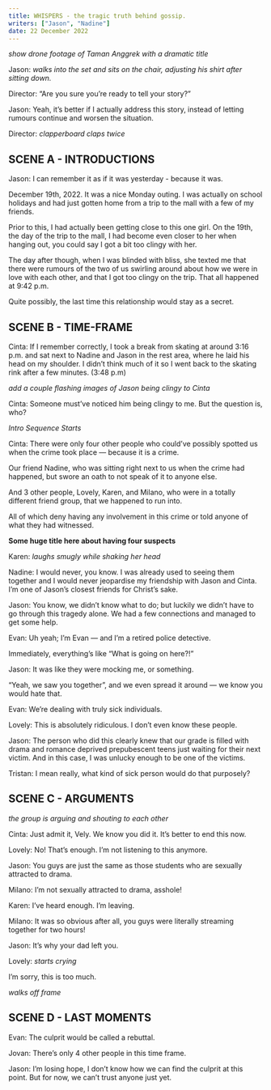 ```yaml
---
title: WHISPERS - the tragic truth behind gossip.
writers: ["Jason", "Nadine"]
date: 22 December 2022
---
```


*show drone footage of Taman Anggrek with a dramatic title*

Jason: *walks into the set and sits on the chair, adjusting his shirt after sitting down.*

Director: “Are you sure you’re ready to tell your story?”
 
Jason: Yeah, it’s better if I actually address this story, instead of letting rumours continue and worsen the situation. 

Director: *clapperboard claps twice*

## SCENE A - INTRODUCTIONS

Jason: I can remember it as if it was yesterday - because it was.

December 19th, 2022. It was a nice Monday outing. I was actually on school holidays and had just gotten home from a trip to the mall with a few of my friends.

Prior to this, I had actually been getting close to this one girl. On the 19th, the day of the trip to the mall, I had become even closer to her when hanging out, you could say I got a bit too clingy with her.

The day after though, when I was blinded with bliss, she texted me that there were rumours of the two of us swirling around about how we were in love with each other, and that I got too clingy on the trip. That all happened at 9:42 p.m.

Quite possibly, the last time this relationship would stay as a secret.

## SCENE B - TIME-FRAME

Cinta: If I remember correctly, I took a break from skating at around 3:16 p.m. and sat next to Nadine and Jason in the rest area, where he laid his head on my shoulder. I didn’t think much of it so I went back to the skating rink after a few minutes. (3:48 p.m)

*add a couple flashing images of Jason being clingy to Cinta*

Cinta: Someone must’ve noticed him being clingy to me. But the question is, who?

*Intro Sequence Starts*

Cinta: There were only four other people who could’ve possibly spotted us when the crime took place — because it is a crime.

Our friend Nadine, who was sitting right next to us when the crime had happened, but swore an oath to not speak of it to anyone else. 

And 3 other people, Lovely, Karen, and Milano, who were in a totally different friend group, that we happened to run into.

All of which deny having any involvement in this crime or told anyone of what they had witnessed.

**Some huge title here about having four suspects**

Karen: *laughs smugly while shaking her head*

Nadine: I would never, you know. I was already used to seeing them together and I would never jeopardise my friendship with Jason and Cinta. I’m one of Jason’s closest friends for Christ’s sake.

Jason: You know, we didn’t know what to do; but luckily we didn’t have to go through this tragedy alone. We had a few connections and managed to get some help.

Evan: Uh yeah; I’m Evan — and I’m a retired police detective.

Immediately, everything’s like “What is going on here?!”

Jason: It was like they were mocking me, or something.

“Yeah, we saw you together”, and we even spread it around — we know you would hate that.

Evan: We’re dealing with truly sick individuals.

Lovely: This is absolutely ridiculous. I don’t even know these people.

Jason: The person who did this clearly knew that our grade is filled with drama and romance deprived prepubescent teens just waiting for their next victim. And in this case, I was unlucky enough to be one of the victims.

Tristan: I mean really, what kind of sick person would do that purposely?

## SCENE C - ARGUMENTS

*the group is arguing and shouting to each other*

Cinta: Just admit it, Vely. We know you did it. It’s better to end this now.

Lovely: No! That’s enough. I’m not listening to this anymore.

Jason: You guys are just the same as those students who are sexually attracted to drama.

Milano: I’m not sexually attracted to drama, asshole!

Karen: I’ve heard enough. I’m leaving.

Milano: It was so obvious after all, you guys were literally streaming together for two hours!

Jason: It’s why your dad left you.

Lovely: *starts crying*

I’m sorry, this is too much.

*walks off frame*
	
## SCENE D - LAST MOMENTS

Evan: The culprit would be called a rebuttal.

Jovan: There’s only 4 other people in this time frame.

Jason: I’m losing hope, I don’t know how we can find the culprit at this point. But for now, we can’t trust anyone just yet.
